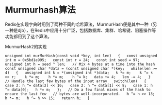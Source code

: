 # Murmurhash算法

Redis在实现字典时用到了两种不同的哈希算法，MurmurHash便是其中一种（另一种是djb），在Redis中应用十分广泛，包括数据库、集群、哈希键、阻塞操作等功能都用到了这个算法。

MurmurHash2的实现

`unsigned int murMurHash(const void *key, int len)  
    {  
        const unsigned int m = 0x5bd1e995;  
        const int r = 24;  
        const int seed = 97;  
        unsigned int h = seed ^ len;  
        // Mix 4 bytes at a time into the hash  
        const unsigned char *data = (const unsigned char *)key;  
        while(len >= 4)  
        {  
            unsigned int k = *(unsigned int *)data;  
            k *= m;   
            k ^= k >> r;   
            k *= m;   
            h *= m;   
            h ^= k;  
            data += 4;  
            len -= 4;  
        }  
        // Handle the last few bytes of the input array  
        switch(len)  
        {  
            case 3: h ^= data[2] << 16;  
            case 2: h ^= data[1] << 8;  
            case 1: h ^= data[0];  
            h *= m;  
        };  
        // Do a few final mixes of the hash to ensure the last few  
        // bytes are well-incorporated.  
        h ^= h >> 13;  
        h *= m;  
        h ^= h >> 15;  
        return h;  
    }  `
